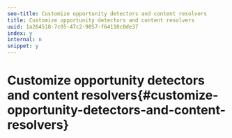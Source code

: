 ```yaml
---
seo-title: Customize opportunity detectors and content resolvers
title: Customize opportunity detectors and content resolvers
uuid: 1a264518-7c05-47c2-9057-f64110c0de37
index: y
internal: n
snippet: y
---
```


# Customize opportunity detectors and content resolvers{#customize-opportunity-detectors-and-content-resolvers}

